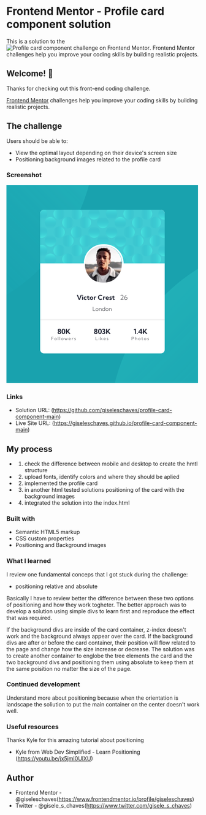 # Frontend Mentor - Profile card component solution

This is a solution to the ![Profile card component challenge on Frontend Mentor](./design/desktop-preview.png). Frontend Mentor challenges help you improve your coding skills by building realistic projects.

## Welcome! 👋

Thanks for checking out this front-end coding challenge.

[Frontend Mentor](https://www.frontendmentor.io) challenges help you improve your coding skills by building realistic projects.

## The challenge

Users should be able to:

- View the optimal layout depending on their device's screen size
- Positioning background images related to the profile card

### Screenshot

![Screenshot](./design/solution-screenshot.png)

### Links

- Solution URL: (https://github.com/giseleschaves/profile-card-component-main)
- Live Site URL: (https://giseleschaves.github.io/profile-card-component-main)

## My process

- 1. check the difference between mobile and desktop to create the hmtl structure
- 2. upload fonts, identify colors and where they should be aplied
- 2. implemented the profile card
- 3. in another html tested solutions positioning of the card with the background images
- 4. integrated the solution into the index.html

### Built with

- Semantic HTML5 markup
- CSS custom properties
- Positioning and Background images

### What I learned

I review one fundamental conceps that I got stuck during the challenge:

- positioning relative and absolute

Basically I have to review better the difference between these two options of positioning and how they work togheter. The better approach was to develop a solution using simple divs to learn first and reproduce the effect that was required.

If the background divs are inside of the card container, z-index doesn't work and the background always appear over the card.
If the background divs are after or before the card container, their position will flow related to the page and change how the size increase or decrease.
The solution was to create another container to englobe the tree elements the card and the two background divs and positioning them using absolute to keep them at the same poisition no matter the size of the page.

### Continued development

Understand more about positioning because when the orientation is landscape the soliution to put the main container on the center doesn't work well.

### Useful resources

Thanks Kyle for this amazing tutorial about positioning

- Kyle from Web Dev Simplified - Learn Positioning (https://youtu.be/jx5jmI0UlXU)

## Author

- Frontend Mentor - @giseleschaves(https://www.frontendmentor.io/profile/giseleschaves)
- Twitter - @gisele_s_chaves(https://www.twitter.com/gisele_s_chaves)
